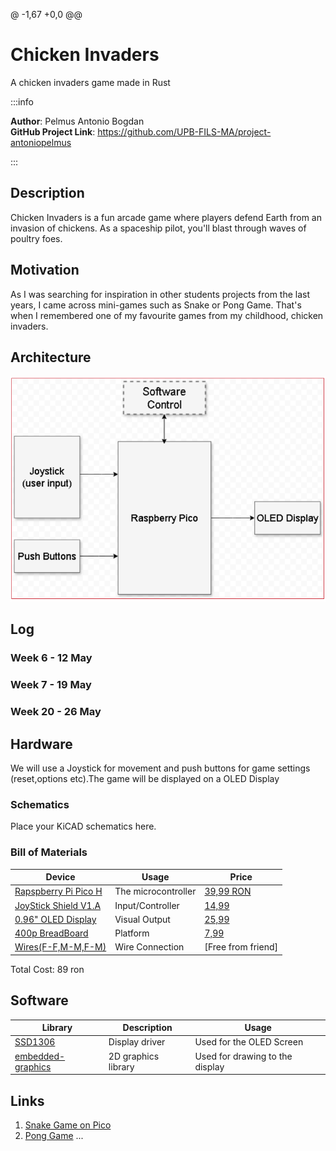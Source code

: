 @ -1,67 +0,0 @@
# Chicken Invaders
A chicken invaders game made in Rust

:::info 

**Author**: Pelmus Antonio Bogdan \
**GitHub Project Link**: https://github.com/UPB-FILS-MA/project-antoniopelmus


:::

## Description

Chicken Invaders is a fun arcade game where players defend Earth from an invasion of chickens.
As a spaceship pilot, you'll blast through waves of poultry foes.

## Motivation

As I was searching for inspiration in other students projects from the last years, I came across mini-games such as Snake or Pong Game.
That's when I remembered one of my favourite games from my childhood, chicken invaders.

## Architecture 

![architecture](architecture.png)

## Log

<!-- write every week your progress here -->

### Week 6 - 12 May

### Week 7 - 19 May

### Week 20 - 26 May

## Hardware

We will use a Joystick for movement and push buttons for game settings (reset,options etc).The game will be displayed on a OLED Display

### Schematics

Place your KiCAD schematics here.

### Bill of Materials

| Device | Usage | Price |
|--------|--------|-------|
| [Rapspberry Pi Pico H](https://www.raspberrypi.com/documentation/microcontrollers/raspberry-pi-pico.html) | The microcontroller | [39,99 RON](https://www.bitmi.ro/placi-de-dezvoltare/placa-de-dezvoltare-raspberry-pi-pico-h-rp2040-264kb-ram-10848.html) |
| [JoyStick Shield V1.A](https://cb-electronics.com/products/funduino-joystick-shield-v1-a-ky-023-shield/) | Input/Controller | [14,99](https://www.bitmi.ro/module-electronice/shield-cu-joystick-si-butoane-compatibil-arduino-10378.html)|
| [0.96" OLED Display](https://randomnerdtutorials.com/guide-for-oled-display-with-arduino/) | Visual Output | [25,99](https://www.bitmi.ro/componente-electronice/ecran-oled-0-96-cu-interfata-iic-i2c-10488.html)|
| [400p BreadBoard](https://static.cs.tme.eu/2018/03/5aaa4f5a91b79/Lecture_1_The_Breadboard.pdf) | Platform | [7,99](https://www.bitmi.ro/electronica/breadboard-400-puncte-pentru-montaje-electronice-rapide-10633.html)|
| [Wires(F-F,M-M,F-M)](https://www.sudatel.sd/storage/2019/12/JUMPER-WIRE-SPECIFICATION.pdf) | Wire Connection | [Free from friend] |
Total Cost: 89 ron
## Software

| Library | Description | Usage |
|---------|-------------|-------|
| [SSD1306](https://github.com/adafruit/Adafruit_SSD1306) | Display driver | Used for the OLED Screen |
| [embedded-graphics](https://github.com/embedded-graphics/embedded-graphics) | 2D graphics library | Used for drawing to the display |

## Links

<!-- Add a few links that inspired you and that you think you will use for your project -->

1. [Snake Game on Pico](https://www.youtube.com/watch?v=5r_6mbYlLVo)
2. [Pong Game](https://www.youtube.com/watch?v=7DlhFy_pxAk)
...